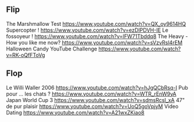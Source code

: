 ## Flip

The Marshmallow Test
    https://www.youtube.com/watch?v=QX_oy9614HQ
Supercopter !
    https://www.youtube.com/watch?v=ezDIPDVH-IE
Le fossoyeur !
    https://www.youtube.com/watch?v=lFW71Tbddq8
The Heavy - How you like me now?
    https://www.youtube.com/watch?v=sVzvRsl4rEM
Halloween Candy YouTube Challenge
    https://www.youtube.com/watch?v=RK-oQfFToVg  

## Flop

Le Willi Waller 2006
    https://www.youtube.com/watch?v=hJgQCbRsq-I
Pub pour ... les chats ?
    https://www.youtube.com/watch?v=WTR_rEnW9yA
Japan World Cup 3
    https://www.youtube.com/watch?v=sdmsRcsl_xA
47" de pur plaisir
    https://www.youtube.com/watch?v=UoQ5goVpjyM
Video Dating
    https://www.youtube.com/watch?v=A21wxZKiao8
